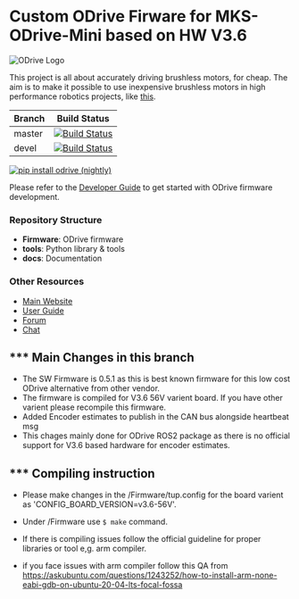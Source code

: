 # Custom ODrive Firware for MKS-ODrive-Mini based on HW V3.6

![ODrive Logo](https://static1.squarespace.com/static/58aff26de4fcb53b5efd2f02/t/59bf2a7959cc6872bd68be7e/1505700483663/Odrive+logo+plus+text+black.png?format=1000w)

This project is all about accurately driving brushless motors, for cheap. The aim is to make it possible to use inexpensive brushless motors in high performance robotics projects, like [this](https://www.youtube.com/watch?v=WT4E5nb3KtY).

| Branch | Build Status |
|--------|--------------|
| master | [![Build Status](https://travis-ci.org/madcowswe/ODrive.png?branch=master)](https://travis-ci.org/madcowswe/ODrive) |
| devel  | [![Build Status](https://travis-ci.org/madcowswe/ODrive.png?branch=devel)](https://travis-ci.org/madcowswe/ODrive) |

[![pip install odrive (nightly)](https://github.com/madcowswe/ODrive/workflows/pip%20install%20odrive%20(nightly)/badge.svg)](https://github.com/madcowswe/ODrive/actions?query=workflow%3A%22pip+install+odrive+%28nightly%29%22)

Please refer to the [Developer Guide](https://docs.odriverobotics.com/developer-guide) to get started with ODrive firmware development.


### Repository Structure
 * **Firmware**: ODrive firmware
 * **tools**: Python library & tools
 * **docs**: Documentation

### Other Resources

 * [Main Website](https://www.odriverobotics.com/)
 * [User Guide](https://docs.odriverobotics.com/)
 * [Forum](https://discourse.odriverobotics.com/)
 * [Chat](https://discourse.odriverobotics.com/t/come-chat-with-us/281)



## *** Main Changes in this branch
* The SW Firmware is 0.5.1 as this is best known firmware for this low cost ODrive alternative from other vendor.
* The firmware is compiled for V3.6 56V varient board. If you  have other varient please recompile this firmware.
* Added Encoder estimates to publish in the CAN bus alongside heartbeat msg
* This chages mainly done for ODrive ROS2 package as there is no official support for V3.6 based hardware for encoder estimates.

## *** Compiling instruction

* Please make changes in the /Firmware/tup.config for the board varient as 'CONFIG_BOARD_VERSION=v3.6-56V'.

* Under /Firmware use `$ make` command. 
* If there is compiling issues follow the official guideline for proper libraries or tool e,g. arm compiler.
* if you face issues with arm compiler follow this QA from https://askubuntu.com/questions/1243252/how-to-install-arm-none-eabi-gdb-on-ubuntu-20-04-lts-focal-fossa